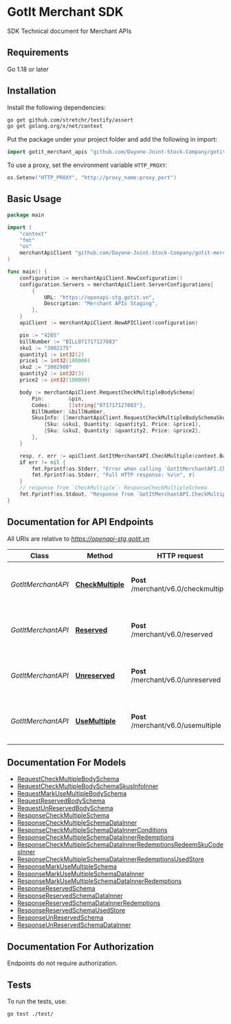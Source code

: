 # GotIt Merchant SDK

SDK Technical document for Merchant APIs

## Requirements
Go 1.18 or later

## Installation

Install the following dependencies:

```sh
go get github.com/stretchr/testify/assert
go get golang.org/x/net/context
```

Put the package under your project folder and add the following in import:

```go
import gotit_merchant_apis "github.com/Dayone-Joint-Stock-Company/gotit-merchant-go-sdk/v1.0.0"
```

To use a proxy, set the environment variable `HTTP_PROXY`:

```go
os.Setenv("HTTP_PROXY", "http://proxy_name:proxy_port")
```

## Basic Usage

```go
package main

import (
	"context"
	"fmt"
	"os"
	merchantApiClient "github.com/Dayone-Joint-Stock-Company/gotit-merchant-go-sdk"
)

func main() {
    configuration := merchantApiClient.NewConfiguration()
    configuration.Servers = merchantApiClient.ServerConfigurations{
        {
            URL: "https://openapi-stg.gotit.vn",
            Description: "Merchant APIs Staging",
        },
    }
    apiClient := merchantApiClient.NewAPIClient(configuration)

    pin := "4205"
    billNumber := "BILL071717127083"
    sku1 := "3002275"
    quantity1 := int32(2)
    price1 := int32(100000)
    sku2 := "3002980"
    quantity2 := int32(3)
    price2 := int32(100000)

    body := merchantApiClient.RequestCheckMultipleBodySchema{
        Pin:        &pin,
        Codes:      []string{"071717127083"},
        BillNumber: &billNumber,
        SkusInfo: []merchantApiClient.RequestCheckMultipleBodySchemaSkusInfoInner{
            {Sku: &sku1, Quantity: &quantity1, Price: &price1},
            {Sku: &sku2, Quantity: &quantity2, Price: &price2},
        },
    }

    resp, r, err := apiClient.GotItMerchantAPI.CheckMultiple(context.Background()).RequestCheckMultipleBodySchema(body).Execute()
    if err != nil {
        fmt.Fprintf(os.Stderr, "Error when calling `GotItMerchantAPI.CheckMultiple``: %v\n", err)
        fmt.Fprintf(os.Stderr, "Full HTTP response: %v\n", r)
    }
    // response from `CheckMultiple`: ResponseCheckMultipleSchema
    fmt.Fprintf(os.Stdout, "Response from `GotItMerchantAPI.CheckMultiple`: %v\n", resp)
}
```

## Documentation for API Endpoints

All URIs are relative to *https://openapi-stg.gotit.vn*

Class | Method | HTTP request | Description
------------ | ------------- | ------------- | -------------
*GotItMerchantAPI* | [**CheckMultiple**](docs/GotItMerchantAPI.md#checkmultiple) | **Post** /merchant/v6.0/checkmultiple | Check multiple vouchers are valid or not
*GotItMerchantAPI* | [**Reserved**](docs/GotItMerchantAPI.md#reserved) | **Post** /merchant/v6.0/reserved | Reserved multiple vouchers for a fixed bill number.
*GotItMerchantAPI* | [**Unreserved**](docs/GotItMerchantAPI.md#unreserved) | **Post** /merchant/v6.0/unreserved | Reserved multiple vouchers for a fixed bill number.
*GotItMerchantAPI* | [**UseMultiple**](docs/GotItMerchantAPI.md#usemultiple) | **Post** /merchant/v6.0/usemultiple | Reserved multiple vouchers for a fixed bill number.


## Documentation For Models

 - [RequestCheckMultipleBodySchema](docs/RequestCheckMultipleBodySchema.md)
 - [RequestCheckMultipleBodySchemaSkusInfoInner](docs/RequestCheckMultipleBodySchemaSkusInfoInner.md)
 - [RequestMarkUseMultipleBodySchema](docs/RequestMarkUseMultipleBodySchema.md)
 - [RequestReservedBodySchema](docs/RequestReservedBodySchema.md)
 - [RequestUnReservedBodySchema](docs/RequestUnReservedBodySchema.md)
 - [ResponseCheckMultipleSchema](docs/ResponseCheckMultipleSchema.md)
 - [ResponseCheckMultipleSchemaDataInner](docs/ResponseCheckMultipleSchemaDataInner.md)
 - [ResponseCheckMultipleSchemaDataInnerConditions](docs/ResponseCheckMultipleSchemaDataInnerConditions.md)
 - [ResponseCheckMultipleSchemaDataInnerRedemptions](docs/ResponseCheckMultipleSchemaDataInnerRedemptions.md)
 - [ResponseCheckMultipleSchemaDataInnerRedemptionsRedeemSkuCodesInner](docs/ResponseCheckMultipleSchemaDataInnerRedemptionsRedeemSkuCodesInner.md)
 - [ResponseCheckMultipleSchemaDataInnerRedemptionsUsedStore](docs/ResponseCheckMultipleSchemaDataInnerRedemptionsUsedStore.md)
 - [ResponseMarkUseMultipleSchema](docs/ResponseMarkUseMultipleSchema.md)
 - [ResponseMarkUseMultipleSchemaDataInner](docs/ResponseMarkUseMultipleSchemaDataInner.md)
 - [ResponseMarkUseMultipleSchemaDataInnerRedemptions](docs/ResponseMarkUseMultipleSchemaDataInnerRedemptions.md)
 - [ResponseReservedSchema](docs/ResponseReservedSchema.md)
 - [ResponseReservedSchemaDataInner](docs/ResponseReservedSchemaDataInner.md)
 - [ResponseReservedSchemaDataInnerRedemptions](docs/ResponseReservedSchemaDataInnerRedemptions.md)
 - [ResponseReservedSchemaUsedStore](docs/ResponseReservedSchemaUsedStore.md)
 - [ResponseUnReservedSchema](docs/ResponseUnReservedSchema.md)
 - [ResponseUnReservedSchemaDataInner](docs/ResponseUnReservedSchemaDataInner.md)


## Documentation For Authorization

Endpoints do not require authorization.


## Tests

To run the tests, use:

```bash
go test ./test/
```
